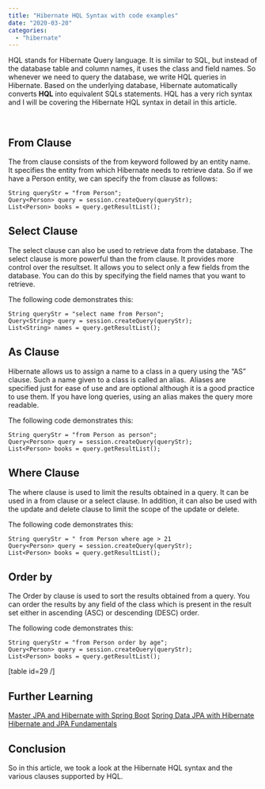```yaml
---
title: "Hibernate HQL Syntax with code examples"
date: "2020-03-20"
categories: 
  - "hibernate"
---
```


HQL stands for Hibernate Query language. It is similar to SQL, but instead of the database table and column names, it uses the class and field names. So whenever we need to query the database, we write HQL queries in Hibernate. Based on the underlying database, Hibernate automatically converts **HQL** into equivalent SQLs statements. HQL has a very rich syntax and I will be covering the Hibernate HQL syntax in detail in this article.

 

## From Clause

The from clause consists of the from keyword followed by an entity name.  It specifies the entity from which Hibernate needs to retrieve data. So if we have a Person entity, we can specify the from clause as follows:

```
String queryStr = "from Person";
Query<Person> query = session.createQuery(queryStr);
List<Person> books = query.getResultList();

```

## Select Clause

The select clause can also be used to retrieve data from the database. The select clause is more powerful than the from clause. It provides more control over the resultset. It allows you to select only a few fields from the database. You can do this by specifying the field names that you want to retrieve.

The following code demonstrates this:

```
String queryStr = "select name from Person";
Query<String> query = session.createQuery(queryStr);
List<String> names = query.getResultList();

```

## As Clause

Hibernate allows us to assign a name to a class in a query using the “AS” clause. Such a name given to a class is called an alias.  Aliases are specified just for ease of use and are optional although it is a good practice to use them. If you have long queries, using an alias makes the query more readable.

The following code demonstrates this:

```
String queryStr = "from Person as person"; 
Query<Person> query = session.createQuery(queryStr);
List<Person> books = query.getResultList();

```

## Where Clause

The where clause is used to limit the results obtained in a query. It can be used in a from clause or a select clause. In addition, it can also be used with the update and delete clause to limit the scope of the update or delete.

The following code demonstrates this:

```
String queryStr = " from Person where age > 21
Query<Person> query = session.createQuery(queryStr);
List<Person> books = query.getResultList();

```

## Order by

The Order by clause is used to sort the results obtained from a query. You can order the results by any field of the class which is present in the result set either in ascending (ASC) or descending (DESC) order.

The following code demonstrates this:

```
String queryStr = "from Person order by age";
Query<Person> query = session.createQuery(queryStr); 
List<Person> books = query.getResultList();
```

\[table id=29 /\]

## Further Learning

[Master JPA and Hibernate with Spring Boot](https://click.linksynergy.com/deeplink?id=MnzIZAZNE5Y&mid=39197&murl=https%3A%2F%2Fwww.udemy.com%2Fcourse%2Fhibernate-jpa-tutorial-for-beginners-in-100-steps%2F) [Spring Data JPA with Hibernate](https://click.linksynergy.com/deeplink?id=MnzIZAZNE5Y&mid=39197&murl=https%3A%2F%2Fwww.udemy.com%2Fcourse%2Fspring-data-jpa-using-hibernate%2F) [Hibernate and JPA Fundamentals](https://click.linksynergy.com/deeplink?id=MnzIZAZNE5Y&mid=39197&murl=https%3A%2F%2Fwww.udemy.com%2Fcourse%2Fhibernate-and-java-persistence-api-jpa-fundamentals%2F)

## Conclusion

So in this article, we took a look at the Hibernate HQL syntax and the various clauses supported by HQL.
